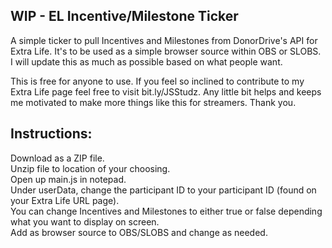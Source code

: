 ## WIP - EL Incentive/Milestone Ticker  

A simple ticker to pull Incentives and Milestones from DonorDrive's API for Extra Life. It's to be used as a simple browser source within OBS or SLOBS. I will update this as much as possible based on what people want.  

This is free for anyone to use. If you feel so inclined to contribute to my Extra Life page feel free to visit bit.ly/JSStudz. Any little bit helps and keeps me motivated to make more things like this for streamers. Thank you.  

## Instructions:  

  Download as a ZIP file.  
  Unzip file to location of your choosing.  
  Open up main.js in notepad.  
  Under userData, change the participant ID to your participant ID (found on your Extra Life URL page).  
  You can change Incentives and Milestones to either true or false depending what you want to display on screen.  
  Add as browser source to OBS/SLOBS and change as needed.  
